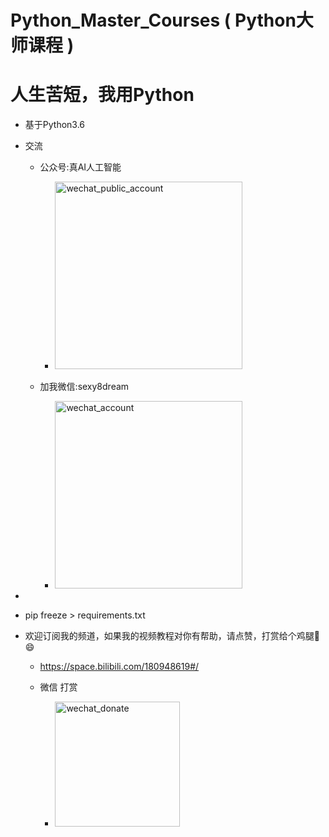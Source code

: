 # Python_Master_Courses ( Python大师课程 ) 

# 人生苦短，我用Python  
- 基于Python3.6


    
- 交流
    - 公众号:真AI人工智能
        - <img src="http://images7n.dark.net.cn/true_ai_wxpa.jpg" width = "300" height = "300" alt="wechat_public_account"  />

    - 加我微信:sexy8dream
    	- <img src="http://images7n.dark.net.cn/sexy8dream.jpg" width = "300" height = "300" alt="wechat_account"  />
- 
- pip freeze > requirements.txt

- 欢迎订阅我的频道，如果我的视频教程对你有帮助，请点赞，打赏给个鸡腿:poultry_leg: :smile:
    - https://space.bilibili.com/180948619#/

	 - 微信 打赏
   		  - <img src="data/wechat_donate.jpg" width = "200" height = "200" alt="wechat_donate"  />

 		  